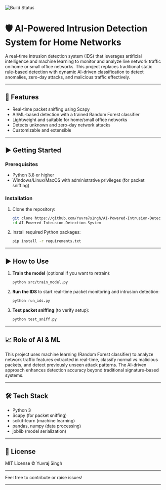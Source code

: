 ![Build Status](https://github.com/Yuvra7s1ngh/AI-Powered-Intrusion-Detection-System/actions/workflows/python-app.yml/badge.svg)


# 🛡️ AI-Powered Intrusion Detection System for Home Networks

A real-time intrusion detection system (IDS) that leverages artificial intelligence and machine learning to monitor and analyze live network traffic on home or small office networks. This project replaces traditional static rule-based detection with dynamic AI-driven classification to detect anomalies, zero-day attacks, and malicious traffic effectively.

---

## 🚀 Features

- Real-time packet sniffing using Scapy
- AI/ML-based detection with a trained Random Forest classifier
- Lightweight and suitable for home/small office networks
- Detects unknown and zero-day network attacks
- Customizable and extensible

---

## ▶️ Getting Started

### Prerequisites

- Python 3.8 or higher
- Windows/Linux/MacOS with administrative privileges (for packet sniffing)

### Installation

1. Clone the repository:
    ```bash
    git clone https://github.com/Yuvra7s1ngh/AI-Powered-Intrusion-Detection-System.git
    cd AI-Powered-Intrusion-Detection-System
    ```

2. Install required Python packages:
    ```bash
    pip install -r requirements.txt
    ```

---

## ▶️ How to Use

1. **Train the model** (optional if you want to retrain):
    ```bash
    python src/train_model.py
    ```

2. **Run the IDS** to start real-time packet monitoring and intrusion detection:
    ```bash
    python run_ids.py
    ```

3. **Test packet sniffing** (to verify setup):
    ```bash
    python test_sniff.py
    ```

---

## 📈 Role of AI & ML

This project uses machine learning (Random Forest classifier) to analyze network traffic features extracted in real-time, classify normal vs malicious packets, and detect previously unseen attack patterns. The AI-driven approach enhances detection accuracy beyond traditional signature-based systems.

---

## 🛠️ Tech Stack

- Python 3
- Scapy (for packet sniffing)
- scikit-learn (machine learning)
- pandas, numpy (data processing)
- joblib (model serialization)

---

## 📄 License

MIT License © Yuvraj Singh

---

Feel free to contribute or raise issues!

---
